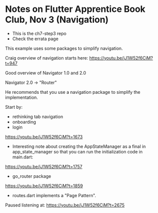 # Notes on Flutter Apprentice Book Club, Nov 3 (Navigation)

* This is the ch7-step3 repo
* Check the errata page

This example uses some packages to simplify navigation.

Craig overview of navigation starts here: https://youtu.be/jJ1W52f6CiM?t=947

Good overview of Navigator 1.0 and 2.0

Navigator 2.0 -> "Router"

He recommends that you use a navigation package to simplify the implementation.

Start by:
 * rethinking tab navigation
 * onboarding
 * login

https://youtu.be/jJ1W52f6CiM?t=1673
 * Interesting note about creating the AppStateManager as a final in app_state_manager so that you can run the initialization code in main.dart:

https://youtu.be/jJ1W52f6CiM?t=1757
 * go_router package

https://youtu.be/jJ1W52f6CiM?t=1859
 * routes.dart implements a "Page Pattern".


Paused listening at: https://youtu.be/jJ1W52f6CiM?t=2675
